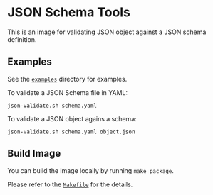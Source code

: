 # JSON Schema Tools

This is an image for validating JSON object against a JSON schema definition. 

## Examples

See the [`examples`](examples) directory for examples. 

To validate a JSON Schema file in YAML:
```
json-validate.sh schema.yaml
```

To validate a JSON object agains a schema:
```
json-validate.sh schema.yaml object.json
```

## Build Image
You can build the image locally by running `make package`. 

Please refer to the [`Makefile`](Makefile) for the details. 

